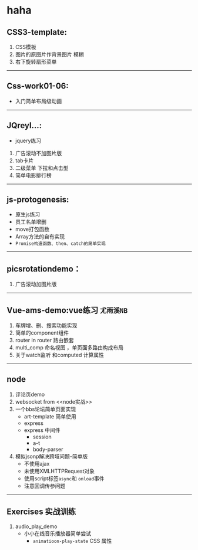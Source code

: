 # haha
## CSS3-template:
   1. CSS模板
   2. 图片的原图片作背景图片 模糊
   3. 右下旋转扇形菜单
---
##  Css-work01-06:
   - 入门简单布局级动画
---
## JQreyl...:
   - jquery练习
   1. 广告滚动不加图片版
   2. tab卡片
   3. 二级菜单 下拉和点击型
   4. 简单电影排行榜
---
##  js-protogenesis:
   - 原生js练习
   - 员工名单增删
   - move打包函数
   - Array方法的自有实现
   - `Promise构造函数、then、catch的简单实现`
---
## picsrotationdemo：
   1. 广告滚动加图片版
---
## Vue-ams-demo:vue练习    `尤雨溪NB`
   1. 车牌增、删、搜索功能实现
   2. 简单的component组件
   3. router in router 路由嵌套
   4. multi_comp 命名视图 ，单页面多路由构成布局
   5. 关于watch监听 和computed 计算属性
---
## node
   1. 评论页demo
   2. websocket from <<node实战>>
   3. 一个bbs论坛简单页面实现
      - art-template 简单使用
      - express
      - express 中间件
         + session
         + a-t
         + body-parser
   4. 模拟jsonp解决跨域问题-简单版
      - 不使用ajax
      - 未使用XMLHTTPRequest对象
      - 使用script标签`async`和 `onload`事件
      - 注意回调传参问题
---
## Exercises 实战训练
   1. audio_play_demo
      - 小小在线音乐播放器简单尝试
         + `animatioon-play-state` CSS 属性
